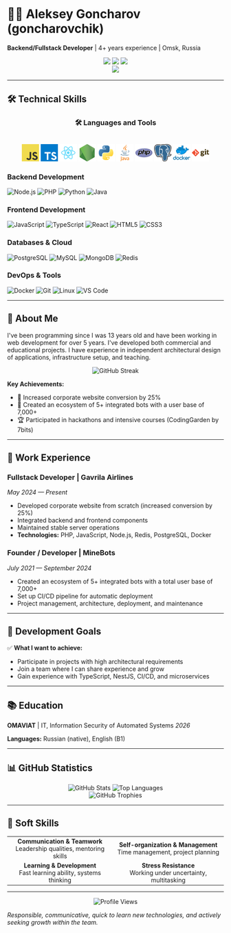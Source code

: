 # 👨‍💻 Aleksey Goncharov (goncharovchik)

**Backend/Fullstack Developer** | 4+ years experience | Omsk, Russia

<div align="center">
  <a href="https://t.me/goncharovchik"><img src="https://img.shields.io/badge/Telegram-2CA5E0?style=for-the-badge&logo=telegram&logoColor=white" /></a>
  <a href="mailto:goncharov.contact@gmail.com"><img src="https://img.shields.io/badge/Gmail-D14836?style=for-the-badge&logo=gmail&logoColor=white" /></a>
  <a href="https://vk.com/goncharovchik"><img src="https://img.shields.io/badge/VK-4C75A3?style=for-the-badge&logo=vk&logoColor=white" /></a>
</div>

<div align="center">
  <img src="https://readme-typing-svg.vercel.app/?lines=Hello,+I'm+Aleksey!;Backend+%7C+Fullstack+Developer;Passionate+about+clean+code+and+architecture&center=true&width=500&height=50">
</div>

---

## 🛠️ Technical Skills

<div align="center">
  <h3>🛠️ Languages and Tools</h3>
  <br>
  <img alt="JavaScript" width="40px" src="https://raw.githubusercontent.com/github/explore/80688e429a7d4ef2fca1e82350fe8e3517d3494d/topics/javascript/javascript.png"/>
  <img alt="TypeScript" width="40px" src="https://raw.githubusercontent.com/github/explore/80688e429a7d4ef2fca1e82350fe8e3517d3494d/topics/typescript/typescript.png"/>
  <img alt="React" width="40px" src="https://raw.githubusercontent.com/github/explore/80688e429a7d4ef2fca1e82350fe8e3517d3494d/topics/react/react.png"/>
  <img alt="Node.js" width="40px" src="https://raw.githubusercontent.com/github/explore/80688e429a7d4ef2fca1e82350fe8e3517d3494d/topics/nodejs/nodejs.png"/>
  <img alt="Python" width="40px" src="https://raw.githubusercontent.com/github/explore/80688e429a7d4ef2fca1e82350fe8e3517d3494d/topics/python/python.png"/>
  <img alt="Java" width="40px" src="https://raw.githubusercontent.com/github/explore/80688e429a7d4ef2fca1e82350fe8e3517d3494d/topics/java/java.png"/>
  <img alt="PHP" width="40px" src="https://raw.githubusercontent.com/github/explore/80688e429a7d4ef2fca1e82350fe8e3517d3494d/topics/php/php.png"/>
  <img alt="PostgreSQL" width="40px" src="https://raw.githubusercontent.com/github/explore/80688e429a7d4ef2fca1e82350fe8e3517d3494d/topics/postgresql/postgresql.png"/>
  <img alt="Docker" width="40px" src="https://raw.githubusercontent.com/github/explore/80688e429a7d4ef2fca1e82350fe8e3517d3494d/topics/docker/docker.png"/>
  <img alt="Git" width="40px" src="https://raw.githubusercontent.com/github/explore/80688e429a7d4ef2fca1e82350fe8e3517d3494d/topics/git/git.png"/>
</div>

### **Backend Development**
![Node.js](https://img.shields.io/badge/Node.js-43853D?style=for-the-badge&logo=node.js&logoColor=white)
![PHP](https://img.shields.io/badge/PHP-777BB4?style=for-the-badge&logo=php&logoColor=white)
![Python](https://img.shields.io/badge/Python-3776AB?style=for-the-badge&logo=python&logoColor=white)
![Java](https://img.shields.io/badge/Java-ED8B00?style=for-the-badge&logo=openjdk&logoColor=white)

### **Frontend Development**
![JavaScript](https://img.shields.io/badge/JavaScript-F7DF1E?style=for-the-badge&logo=javascript&logoColor=black)
![TypeScript](https://img.shields.io/badge/TypeScript-007ACC?style=for-the-badge&logo=typescript&logoColor=white)
![React](https://img.shields.io/badge/React-20232A?style=for-the-badge&logo=react&logoColor=61DAFB)
![HTML5](https://img.shields.io/badge/HTML5-E34F26?style=for-the-badge&logo=html5&logoColor=white)
![CSS3](https://img.shields.io/badge/CSS3-1572B6?style=for-the-badge&logo=css3&logoColor=white)

### **Databases & Cloud**
![PostgreSQL](https://img.shields.io/badge/PostgreSQL-316192?style=for-the-badge&logo=postgresql&logoColor=white)
![MySQL](https://img.shields.io/badge/MySQL-4479A1?style=for-the-badge&logo=mysql&logoColor=white)
![MongoDB](https://img.shields.io/badge/MongoDB-4EA94B?style=for-the-badge&logo=mongodb&logoColor=white)
![Redis](https://img.shields.io/badge/Redis-DC382D?style=for-the-badge&logo=redis&logoColor=white)

### **DevOps & Tools**
![Docker](https://img.shields.io/badge/Docker-2496ED?style=for-the-badge&logo=docker&logoColor=white)
![Git](https://img.shields.io/badge/Git-F05032?style=for-the-badge&logo=git&logoColor=white)
![Linux](https://img.shields.io/badge/Linux-FCC624?style=for-the-badge&logo=linux&logoColor=black)
![VS Code](https://img.shields.io/badge/VS_Code-007ACC?style=for-the-badge&logo=visual-studio-code&logoColor=white)

---

## 🚀 About Me

I've been programming since I was 13 years old and have been working in web development for over 5 years. I've developed both commercial and educational projects. I have experience in independent architectural design of applications, infrastructure setup, and teaching.

<div align="center">
  <img src="https://github-readme-streak-stats.herokuapp.com?user=goncharovchik&theme=radical" alt="GitHub Streak" />
</div>

**Key Achievements:**
- 🎯 Increased corporate website conversion by 25%
- 🤖 Created an ecosystem of 5+ integrated bots with a user base of 7,000+
- 🏆 Participated in hackathons and intensive courses (CodingGarden by 7bits)

---

## 💼 Work Experience

### **Fullstack Developer** | Gavrila Airlines
*May 2024 — Present*

- Developed corporate website from scratch (increased conversion by 25%)
- Integrated backend and frontend components
- Maintained stable server operations
- **Technologies:** PHP, JavaScript, Node.js, Redis, PostgreSQL, Docker

### **Founder / Developer** | MineBots
*July 2021 — September 2024*

- Created an ecosystem of 5+ integrated bots with a total user base of 7,000+
- Set up CI/CD pipeline for automatic deployment
- Project management, architecture, deployment, and maintenance

---

## 🎯 Development Goals

✅ **What I want to achieve:**
- Participate in projects with high architectural requirements
- Join a team where I can share experience and grow
- Gain experience with TypeScript, NestJS, CI/CD, and microservices

---

## 📚 Education

**OMAVIAT** | IT, Information Security of Automated Systems
*2026*

**Languages:** Russian (native), English (B1)

---

## 📊 GitHub Statistics

<div align="center">
  <img src="https://github-readme-stats.vercel.app/api?username=goncharovchik&show_icons=true&theme=radical" alt="GitHub Stats" height="200" />
  <img src="https://github-readme-stats.vercel.app/api/top-langs/?username=goncharovchik&layout=compact&theme=radical" alt="Top Languages" height="200" />
</div>

<div align="center">
  <img src="https://github-profile-trophy.vercel.app/?username=goncharovchik&theme=radical&no-frame=false&no-bg=true&margin-w=4" alt="GitHub Trophies" />
</div>

---

## 🤝 Soft Skills

<div align="center">
  <table>
    <tr>
      <td align="center">
        <b>Communication & Teamwork</b><br>
        Leadership qualities, mentoring skills
      </td>
      <td align="center">
        <b>Self-organization & Management</b><br>
        Time management, project planning
      </td>
    </tr>
    <tr>
      <td align="center">
        <b>Learning & Development</b><br>
        Fast learning ability, systems thinking
      </td>
      <td align="center">
        <b>Stress Resistance</b><br>
        Working under uncertainty, multitasking
      </td>
    </tr>
  </table>
</div>

---

<div align="center">
  <img src="https://komarev.com/ghpvc/?username=goncharovchik&style=flat-square&color=blue" alt="Profile Views" />
</div>

*Responsible, communicative, quick to learn new technologies, and actively seeking growth within the team.*
